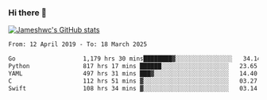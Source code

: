 ### Hi there 👋

[![Jameshwc's GitHub stats](https://github-readme-stats.vercel.app/api?username=jameshwc)](https://github.com/anuraghazra/github-readme-stats)

<!--START_SECTION:waka-->

```txt
From: 12 April 2019 - To: 18 March 2025

Go                   1,179 hrs 30 mins████████▓░░░░░░░░░░░░░░░░   34.14 %
Python               817 hrs 17 mins ██████░░░░░░░░░░░░░░░░░░░   23.65 %
YAML                 497 hrs 31 mins ███▓░░░░░░░░░░░░░░░░░░░░░   14.40 %
C                    112 hrs 51 mins ▓░░░░░░░░░░░░░░░░░░░░░░░░   03.27 %
Swift                108 hrs 34 mins ▓░░░░░░░░░░░░░░░░░░░░░░░░   03.14 %
```

<!--END_SECTION:waka-->